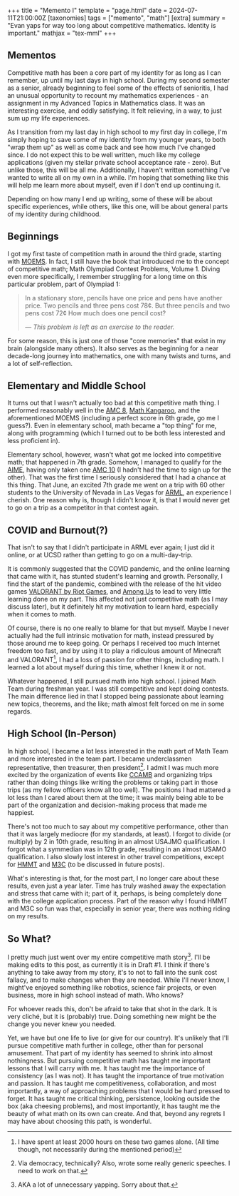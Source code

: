 +++
title = "Memento I"
template = "page.html"
date = 2024-07-11T21:00:00Z
[taxonomies]
tags = ["memento", "math"]
[extra]
summary = "Evan yaps for way too long about competitive mathematics. Identity is important."
mathjax = "tex-mml"
+++

## Mementos
Competitive math has been a core part of my identity for as long as I can remember, up until my last days in high school. During my second semester as a senior, already beginning to feel some of the effects of senioritis, I had an unusual opportunity to recount my mathematics experiences - an assignment in my Advanced Topics in Mathematics class. It was an interesting exercise, and oddly satisfying. It felt relieving, in a way, to just sum up my life experiences. 

As I transition from my last day in high school to my first day in college, I'm simply hoping to save some of my identity from my younger years, to both "wrap them up" as well as come back and see how much I've changed since. I do not expect this to be well written, much like my college applications (given my stellar private school acceptance rate - zero). But unlike those, this will be all me. Additionally, I haven't written something I've wanted to write all on my own in a while. I'm hoping that something like this will help me learn more about myself, even if I don't end up continuing it.

Depending on how many I end up writing, some of these will be about specific experiences, while others, like this one, will be about general parts of my identity during childhood.

## Beginnings
I got my first taste of competition math in around the third grade, starting with [MOEMS](https://moems.org/). In fact, I still have the book that introduced me to the concept of competitive math; Math Olympiad Contest Problems, Volume 1. Diving even more specifically, I remember struggling for a long time on this particular problem, part of Olympiad 1:

> In a stationary store, pencils have one price and pens have another price. Two pencils and three pens cost 78&#162;. But three pencils and two pens cost 72&#162; How much does one pencil cost?</p>
> &#8212; <cite>This problem is left as an exercise to the reader.</cite>

For some reason, this is just one of those "core memories" that exist in my brain (alongside many others). It also serves as the beginning for a near decade-long journey into mathematics, one with many twists and turns, and a lot of self-reflection.

## Elementary and Middle School
It turns out that I wasn't actually too bad at this competitive math thing. I performed reasonably well in the [AMC 8](https://artofproblemsolving.com/wiki/index.php/AMC_8), [Math Kangaroo](https://mathkangaroo.org/mks/), and the aforementioned MOEMS (including a perfect score in 6th grade, go me I guess?). Even in elementary school, math became a "top thing" for me, along with programming (which I turned out to be both less interested and less proficient in). 

Elementary school, however, wasn't what got me locked into competitive math; that happened in 7th grade. Somehow, I managed to qualify for the [AIME](https://artofproblemsolving.com/wiki/index.php/American_Invitational_Mathematics_Examination), having only taken one [AMC 10](https://artofproblemsolving.com/wiki/index.php/AMC_10) (I hadn't had the time to sign up for the other). That was the first time I seriously considered that I had a chance at this thing. That June, an excited 7th grade me went on a trip with 60 other students to the University of Nevada in Las Vegas for [ARML](https://arml3.com/), an experience I cherish. One reason why is, though I didn't know it, is that I would never get to go on a trip as a competitor in that contest again. 

## COVID and Burnout(?)
That isn't to say that I didn't participate in ARML ever again; I just did it online, or at UCSD rather than getting to go on a multi-day-trip. 

It is commonly suggested that the COVID pandemic, and the online learning that came with it, has stunted student's learning and growth. Personally, I find the start of the pandemic, combined with the release of the hit video games [VALORANT by Riot Games](https://playvalorant.com/en-us/), and [Among Us](https://www.innersloth.com/games/among-us/) to lead to very little learning done on my part. This affected not just competitive math (as I may discuss later), but it definitely hit my motivation to learn hard, especially when it comes to math. 

Of course, there is no one really to blame for that but myself. Maybe I never actually had the full intrinsic motivation for math, instead pressured by those around me to keep going. Or perhaps I received too much Internet freedom too fast, and by using it to play a ridiculous amount of Minecraft and VALORANT[^1], I had a loss of passion for other things, including math. I learned a lot about myself during this time, whether I knew it or not.

Whatever happened, I still pursued math into high school. I joined Math Team during freshman year. I was still competitive and kept doing contests. The main difference lied in that I stopped being passionate about learning new topics, theorems, and the like; math almost felt forced on me in some regards.

## High School (In-Person)
In high school, I became a lot less interested in the math part of Math Team and more interested in the team part. I became underclassmen representative, then treasurer, then president[^2]. I admit I was much more excited by the organization of events like [CCAMB](https://ccamb.org/) and organizing trips rather than doing things like writing the problems or taking part in those trips (as my fellow officers know all too well). The positions I had mattered a lot less than I cared about them at the time; it was mainly being able to be part of the organization and decision-making process that made me happiest.

There's not too much to say about my competitive performance, other than that it was largely mediocre (for my standards, at least). I forgot to divide (or multiply) by 2 in 10th grade, resulting in an almost USAJMO qualification. I forgot what a symmedian was in 12th grade, resulting in an almost USAMO qualification. I also slowly lost interest in other travel competitions, except for [HMMT](https://www.hmmt.org/) and [M3C](https://m3challenge.siam.org/) (to be discussed in future posts).

What's interesting is that, for the most part, I no longer care about these results, even just a year later. Time has truly washed away the expectation and stress that came with it; part of it, perhaps, is being completely done with the college application process. Part of the reason why I found HMMT and M3C so fun was that, especially in senior year, there was nothing riding on my results.

## So What?
I pretty much just went over my entire competitive math story[^3]. I'll be making edits to this post, as currently it is in Draft #1. I think if there's anything to take away from my story, it's to not to fall into the sunk cost fallacy, and to make changes when they are needed. While I'll never know, I might've enjoyed something like robotics, science fair projects, or even business, more in high school instead of math. Who knows?

For whoever reads this, don't be afraid to take that shot in the dark. It is very cliché, but it is (probably) true. Doing something new might be the change you never knew you needed.

Yet, we have but one life to live (or give for our country). It's unlikely that I'll pursue competitive math further in college, other than for personal amusement. That part of my identity has seemed to shrink into almost nothingness. But pursuing competitive math has taught me important lessons that I will carry with me. It has taught me the importance of consistency (as I was not). It has taught the importance of true motivation and passion. It has taught me competitiveness, collaboration, and most importantly, a way of approaching problems that I would be hard pressed to forget. It has taught me critical thinking, persistence, looking outside the box (aka cheesing problems), and most importantly, it has taught me the beauty of what math on its own can create. And that, beyond any regrets I may have about choosing this path, is wonderful.

[^1]: I have spent at least 2000 hours on these two games alone. (All time though, not necessarily during the mentioned period)

[^2]: Via democracy, technically? Also, wrote some really generic speeches. I need to work on that.

[^3]: AKA a lot of unnecessary yapping. Sorry about that.